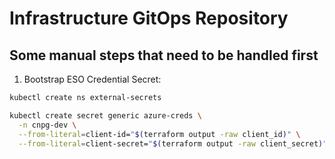 # Infrastructure GitOps Repository

## Some manual steps that need to be handled first

1. Bootstrap ESO Credential Secret:

```bash
kubectl create ns external-secrets

kubectl create secret generic azure-creds \
  -n cnpg-dev \
  --from-literal=client-id="$(terraform output -raw client_id)" \
  --from-literal=client-secret="$(terraform output -raw client_secret)"
```
